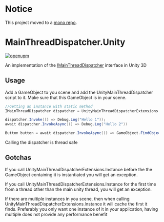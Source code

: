 # Notice
This project moved to a [mono repo](https://github.com/KuraiAndras/MainThreadDispatcher).

# MainThreadDispatcher.Unity

[![openupm](https://img.shields.io/npm/v/com.mainthreaddispatcher.unity?label=openupm&registry_uri=https://package.openupm.com)](https://openupm.com/packages/com.mainthreaddispatcher.unity/)

An implementation of the [IMainThreadDispatcher](https://github.com/KuraiAndras/MainThreadDispatcher) interface in Unity 3D

## Usage

Add a GameObject to you scene and add the UnityMainThreadDispatcher script to it. Make sure that this GameObject is in your scene.

```c#
//Getting an instance with static method
IMainThreadDispatcher dispatcher = UnityMainThreadDispatcherExtensions.Instance;

dispatcher.Invoke(() => Debug.Log("Hello 1"));
await dispatcher.InvokeAsync(() => Debug.Log("Hello 2"))

Button button = await dispatcher.InvokeAsync(() => GameObject.FindObjectOfType<Button>()))    
```

Calling the dispatcher is thread safe

## Gotchas

If you call UnityMainThreadDispatcherExtensions.Instance before the the GameObject containing it is instantiated you will get an exception.

If you call UnityMainThreadDispatcherExtensions.Instance for the first time from a thread other than the main unity thread, you will get an exception.

If there are multiple instances in you scene, then when calling UnityMainThreadDispatcherExtensions.Instance it will cache the first it finds. Preferably you only want one instance of it in your application, having multiple does not provide any performance benefit
